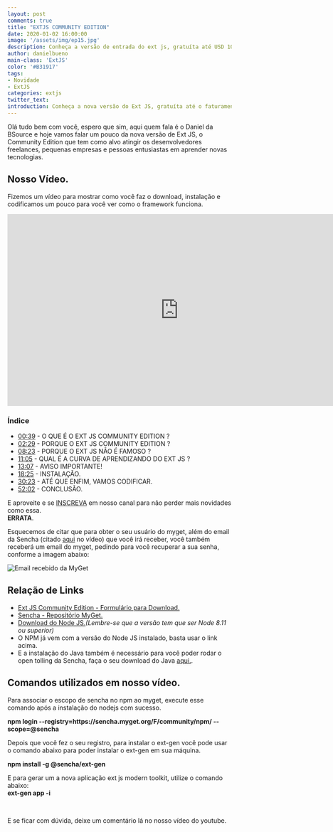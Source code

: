 ```yaml
---
layout: post
comments: true
title: "EXTJS COMMUNITY EDITION"
date: 2020-01-02 16:00:00
image: '/assets/img/ep15.jpg'
description: Conheça a versão de entrada do ext js, gratuíta até USD 10.000,00 faturamento anual. Com essa versão você irá trabalhar com o último modern toolkit da Sencha.
author: danielbueno
main-class: 'ExtJS'
color: '#B31917'
tags:
- Novidade
- ExtJS
categories: extjs
twitter_text:
introduction: Conheça a nova versão do Ext JS, gratuíta até o faturamento anual de até <b>USD 10.000,00</b>.
---
```


Olá tudo bem com você, espero que sim, aqui quem fala é o Daniel da BSource e hoje vamos falar um pouco da nova versão de Ext JS, o Community Edition que tem como alvo atingir os desenvolvedores freelances, pequenas empresas e pessoas entusiastas em aprender novas tecnologias.

## Nosso Vídeo.


Fizemos um vídeo para mostrar como você faz o download, instalação e codificamos um pouco para você ver como o framework funciona.

<iframe width="768" height="432" src="https://www.youtube.com/embed/zeIfbW6l48I" frameborder="0" allow="accelerometer; autoplay; encrypted-media; gyroscope; picture-in-picture" allowfullscreen></iframe>

### Índice
* <a href="https://www.youtube.com/watch?v=zeIfbW6l48I&t=39s" target="_blank">00:39<a/> - O QUE É O EXT JS COMMUNITY EDITION ?
* <a href="https://www.youtube.com/watch?v=zeIfbW6l48I&t=149s" target="_blank">02:29<a/> - PORQUE O EXT JS COMMUNITY EDITION ?
* <a href="https://www.youtube.com/watch?v=zeIfbW6l48I&t=503s" target="_blank">08:23<a/> - PORQUE O EXT JS NÃO É FAMOSO ?
* <a href="https://www.youtube.com/watch?v=zeIfbW6l48I&t=665s" target="_blank">11:05<a/> - QUAL É A CURVA DE APRENDIZANDO DO EXT JS ?
* <a href="https://www.youtube.com/watch?v=zeIfbW6l48I&t=787s" target="_blank">13:07<a/> - AVISO IMPORTANTE!
* <a href="https://www.youtube.com/watch?v=zeIfbW6l48I&t=1105s" target="_blank">18:25<a/> - INSTALAÇÃO.
* <a href="https://www.youtube.com/watch?v=zeIfbW6l48I&t=1823s" target="_blank">30:23<a/> - ATÉ QUE ENFIM, VAMOS CODIFICAR.
* <a href="https://www.youtube.com/watch?v=zeIfbW6l48I&t=3122s" target="_blank">52:02<a/> - CONCLUSÃO.

E aproveite e se <a href="http://bit.ly/InscrevaSeBSource" target="_blank">INSCREVA</a> em nosso canal para não perder mais novidades como essa.<BR/>
<strong>ERRATA</strong>.

Esquecemos de citar que para obter o seu usuário do myget, além do email da Sencha (citado <a href="https://youtu.be/zeIfbW6l48I?t=976" target="_blank">aqui</a> no vídeo) que você irá receber, você também receberá um email do myget, pedindo para você recuperar a sua senha, conforme a imagem abaixo:

<img src="/assets/img/ep15-aviso-my-get" alt="Email recebido da MyGet"/>


## Relação de Links


* <a href="http://bit.ly/BSourceFormularioExtJSCommunityEdition" target="_blank">Ext JS Community Edition - Formulário para Download.</a>
* <a href="http://bit.ly/SenchaMyGet" target="_blank">Sencha - Repositório MyGet.</a>
* <a href="http://bit.ly/BSourceDownloadNodeJs" target="_blank">Download do Node JS.</a><i>(Lembre-se que a versão tem que ser Node 8.11 ou superior)</i>
* O NPM já vem com a versão do Node JS instalado, basta usar o link acima.
* E a instalação do Java também é necessário para você poder rodar o open tolling da Sencha, faça o seu download do Java <a href="http://bit.ly/BSourceJava" target="_blank">aqui.</a>.

## Comandos utilizados em nosso vídeo.

Para associar o escopo de sencha no npm ao myget, execute esse comando após a instalação do nodejs com sucesso.<BR/>

<strong>
npm login --registry=https://sencha.myget.org/F/community/npm/ --scope=@sencha
</strong>

Depois que você fez o seu registro, para instalar o ext-gen você pode usar o comando abaixo para poder instalar o ext-gen em sua máquina.

<strong>
npm install -g @sencha/ext-gen
</strong>

E para gerar um	a nova aplicação ext js modern toolkit, utilize o comando abaixo:<br/>
<strong>
ext-gen app -i
</strong>

<Br/>

E se ficar com dúvida, deixe um comentário lá no nosso vídeo do youtube.
